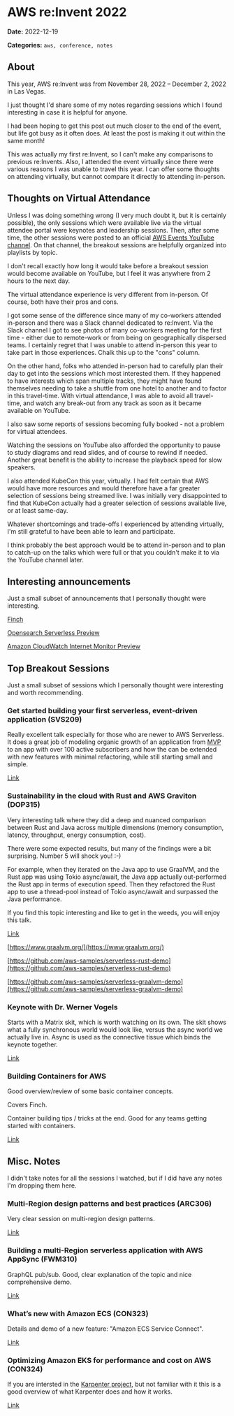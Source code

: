 # AWS re:Invent 2022

**Date:** 2022-12-19

**Categories:**
`aws, conference, notes`

## About

This year, AWS re:Invent was from November 28, 2022 – December 2, 2022
in Las Vegas.

I just thought I'd share some of my notes regarding sessions which I found
interesting in case it is helpful for anyone. 

I had been hoping to get this post out much closer to the end of the event, 
but life got busy as it often does. At least the post is making it out within
the same month! 

This was actually my first re:Invent, so I can't make any comparisons to 
previous re:Invents. Also, I attended the event virtually since there were 
various reasons I was unable to travel this year. I can offer some thoughts on
attending virtually, but cannot compare it directly to attending in-person.

## Thoughts on Virtual Attendance

Unless I was doing something wrong (I very much doubt it, but it is certainly
possible), the only sessions which were available live via the virtual 
attendee portal were keynotes and leadership sessions. Then, after some time,
the other sessions were posted to an official [AWS Events YouTube channel](https://www.youtube.com/@AWSEventsChannel). On that channel, the breakout sessions are helpfully 
organized into playlists by topic.

I don't recall exactly how long it would take before a breakout session would 
become available on YouTube, but I feel it was anywhere from 2 hours to the 
next day.

The virtual attendance experience is very different from in-person. Of course,
both have their pros and cons. 

I got some sense of the difference since many of my co-workers attended in-person
and there was a Slack channel dedicated to re:Invent. Via the Slack channel I 
got to see photos of many co-workers meeting for the first time - either due to
remote-work or from being on geographically dispersed teams. I certainly regret
that I was unable to attend in-person this year to take part in those experiences.
Chalk this up to the "cons" column.

On the other hand, folks who attended in-person had to carefully plan their
day to get into the sessions which most interested them. If they happened to have
interests which span multiple tracks, they might have found themselves needing
to take a shuttle from one hotel to another and to factor in this travel-time.
With virtual attendance, I was able to avoid all travel-time, and watch any 
break-out from any track as soon as it became available on YouTube. 

I also saw some reports of sessions becoming fully booked - not a problem for
virtual attendees.

Watching the sessions on YouTube also afforded the opportunity to pause to 
study diagrams and read slides, and of course to rewind if needed. Another 
great benefit is the ability to increase the playback speed for slow speakers.

I also attended KubeCon this year, virtually. I had felt certain that AWS
would have more resources and would therefore have a far greater selection of 
sessions being streamed live. I was initially very disappointed to find that
KubeCon actually had a greater selection of sessions available live, or at least
same-day.

Whatever shortcomings and trade-offs I experienced by attending virtually, I'm
still grateful to have been able to learn and participate.

I think probably the best approach would be to attend in-person and to plan
to catch-up on the talks which were full or that you couldn't make it to via
the YouTube channel later.

## Interesting announcements

Just a small subset of announcements that I personally thought were interesting.

[Finch](https://aws.amazon.com/blogs/opensource/introducing-finch-an-open-source-client-for-container-development/)

[Opensearch Serverless Preview](https://aws.amazon.com/opensearch-service/features/serverless/)

[Amazon CloudWatch Internet Monitor Preview](https://aws.amazon.com/about-aws/whats-new/2022/11/amazon-cloudwatch-internet-monitor-preview/)

## Top Breakout Sessions

Just a small subset of sessions which I personally thought were interesting and worth recommending.

### Get started building your first serverless, event-driven application (SVS209)

Really excellent talk especially for those who are newer to AWS Serverless. It does a great job of modeling organic growth of an application from [MVP](https://en.wikipedia.org/wiki/Minimum_viable_product) to an app with over 100 active subscribers and how the can be extended with new features with minimal refactoring, while still starting small and simple.

[Link](https://www.youtube.com/watch?v=-WYBOuP1Y6E&list=PL2yQDdvlhXf8Erryfslfo3E42QtcX-aiD&index=3)

### Sustainability in the cloud with Rust and AWS Graviton (DOP315)

Very interesting talk where they did a deep and nuanced comparison between Rust and Java across multiple dimensions (memory consumption, latency, throughput, energy consumption, cost). 

There were some expected results, but many of the findings were a bit surprising. 
Number 5 will shock you! :-)

For example, when they iterated on the Java app to use GraalVM, and the Rust app was using Tokio async/await, the Java app actually out-performed the Rust app in terms of execution speed. Then they refactored the Rust app to use a thread-pool instead of Tokio async/await and surpassed the Java performance.

If you find this topic interesting and like to get in the weeds, you will enjoy this talk.

[Link](https://www.youtube.com/watch?v=HKAl4tSCp7o&list=PL2yQDdvlhXf_fADfZTuoxJyPh2jXSScuR&index=7)

[https://www.graalvm.org/](https://www.graalvm.org/)

[https://github.com/aws-samples/serverless-rust-demo](https://github.com/aws-samples/serverless-rust-demo)

[https://github.com/aws-samples/serverless-graalvm-demo](https://github.com/aws-samples/serverless-graalvm-demo)

### Keynote with Dr. Werner Vogels

Starts with a Matrix skit, which is worth watching on its own. The skit shows 
what a fully synchronous world would look like, versus the async world we 
actually live in. Async is used as the connective tissue which binds the keynote together.

[Link](https://www.youtube.com/watch?v=RfvL_423a-I&list=PL2yQDdvlhXf_hIzmfHCdbcXj2hS52oP9r)

### Building Containers for AWS

Good overview/review of some basic container concepts. 

Covers Finch.

Container building tips / tricks at the end. Good for any teams getting started with containers.

[Link](https://www.youtube.com/watch?v=S7JwFFZ-7_Q&list=PL2yQDdvlhXf-I_sgsmmp8NiGGo-QKUL0f&index=1)


## Misc. Notes

I didn't take notes for all the sessions I watched, but if I did have any notes
I'm dropping them here.

### Multi-Region design patterns and best practices (ARC306)

Very clear session on multi-region design patterns.

[Link](https://www.youtube.com/watch?v=ilgpzlE7Hds&list=PL2yQDdvlhXf861VuvlIvmHRQX965qnt1z&index=10)

### Building a multi-Region serverless application with AWS AppSync (FWM310)

GraphQL pub/sub. Good, clear explanation of the topic and nice comprehensive demo.

[Link](https://www.youtube.com/watch?v=bUvTxaqWXXs&list=PL2yQDdvlhXf_fADfZTuoxJyPh2jXSScuR&index=9)

### What’s new with Amazon ECS (CON323)

Details and demo of a new feature: "Amazon ECS Service Connect".

[Link](https://www.youtube.com/watch?v=1_YUmq3MpYQ&list=PL2yQDdvlhXf8Erryfslfo3E42QtcX-aiD&index=8)

### Optimizing Amazon EKS for performance and cost on AWS (CON324)

If you are intersted in the [Karpenter project](https://github.com/aws/karpenter), 
but not familiar with it this is a good overview of what Karpenter does and 
how it works.

[Link](https://www.youtube.com/watch?v=5B4-s_ivn1o&list=PL2yQDdvlhXf-I_sgsmmp8NiGGo-QKUL0f&index=3)